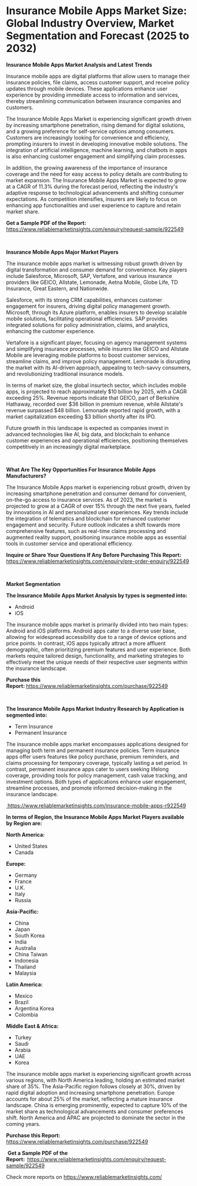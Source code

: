 <p><h1>Insurance Mobile Apps Market Size: Global Industry Overview, Market Segmentation and Forecast (2025 to 2032)</h1></p><p><strong>Insurance Mobile Apps Market Analysis and Latest Trends</strong></p>
<p><p>Insurance mobile apps are digital platforms that allow users to manage their insurance policies, file claims, access customer support, and receive policy updates through mobile devices. These applications enhance user experience by providing immediate access to information and services, thereby streamlining communication between insurance companies and customers.</p><p>The Insurance Mobile Apps Market is experiencing significant growth driven by increasing smartphone penetration, rising demand for digital solutions, and a growing preference for self-service options among consumers. Customers are increasingly looking for convenience and efficiency, prompting insurers to invest in developing innovative mobile solutions. The integration of artificial intelligence, machine learning, and chatbots in apps is also enhancing customer engagement and simplifying claim processes.</p><p>In addition, the growing awareness of the importance of insurance coverage and the need for easy access to policy details are contributing to market expansion. The Insurance Mobile Apps Market is expected to grow at a CAGR of 11.3% during the forecast period, reflecting the industry's adaptive response to technological advancements and shifting consumer expectations. As competition intensifies, insurers are likely to focus on enhancing app functionalities and user experience to capture and retain market share.</p></p>
<p><strong>Get a Sample PDF of the Report:&nbsp;</strong> <a href="https://www.reliablemarketinsights.com/enquiry/request-sample/922549?utm_campaign=3268&utm_medium=2&utm_source=Github&utm_content=ia&utm_term=07032025&utm_id=insurance-mobile-apps">https://www.reliablemarketinsights.com/enquiry/request-sample/922549</a></p>
<p>&nbsp;</p>
<p><strong>Insurance Mobile Apps Major Market Players</strong></p>
<p><p>The insurance mobile apps market is witnessing robust growth driven by digital transformation and consumer demand for convenience. Key players include Salesforce, Microsoft, SAP, Vertafore, and various insurance providers like GEICO, Allstate, Lemonade, Aetna Mobile, Globe Life, TD Insurance, Great Eastern, and Nationwide.</p><p>Salesforce, with its strong CRM capabilities, enhances customer engagement for insurers, driving digital policy management growth. Microsoft, through its Azure platform, enables insurers to develop scalable mobile solutions, facilitating operational efficiencies. SAP provides integrated solutions for policy administration, claims, and analytics, enhancing the customer experience.</p><p>Vertafore is a significant player, focusing on agency management systems and simplifying insurance processes, while insurers like GEICO and Allstate Mobile are leveraging mobile platforms to boost customer services, streamline claims, and improve policy management. Lemonade is disrupting the market with its AI-driven approach, appealing to tech-savvy consumers, and revolutionizing traditional insurance models.</p><p>In terms of market size, the global insurtech sector, which includes mobile apps, is projected to reach approximately $10 billion by 2025, with a CAGR exceeding 25%. Revenue reports indicate that GEICO, part of Berkshire Hathaway, recorded over $36 billion in premium revenue, while Allstate's revenue surpassed $48 billion. Lemonade reported rapid growth, with a market capitalization exceeding $3 billion shortly after its IPO.</p><p>Future growth in this landscape is expected as companies invest in advanced technologies like AI, big data, and blockchain to enhance customer experiences and operational efficiencies, positioning themselves competitively in an increasingly digital marketplace.</p></p>
<p>&nbsp;</p>
<p><strong>What Are The Key Opportunities For Insurance Mobile Apps Manufacturers?</strong></p>
<p><p>The Insurance Mobile Apps market is experiencing robust growth, driven by increasing smartphone penetration and consumer demand for convenient, on-the-go access to insurance services. As of 2023, the market is projected to grow at a CAGR of over 15% through the next five years, fueled by innovations in AI and personalized user experiences. Key trends include the integration of telematics and blockchain for enhanced customer engagement and security. Future outlook indicates a shift towards more comprehensive features, such as real-time claims processing and augmented reality support, positioning insurance mobile apps as essential tools in customer service and operational efficiency.</p></p>
<p><strong>Inquire or Share Your Questions If Any Before Purchasing This Report:</strong> <a href="https://www.reliablemarketinsights.com/enquiry/pre-order-enquiry/922549?utm_campaign=3268&utm_medium=2&utm_source=Github&utm_content=ia&utm_term=07032025&utm_id=insurance-mobile-apps">https://www.reliablemarketinsights.com/enquiry/pre-order-enquiry/922549</a></p>
<p>&nbsp;</p>
<p><strong>Market Segmentation</strong></p>
<p><strong>The Insurance Mobile Apps Market Analysis by types is segmented into:</strong></p>
<p><ul><li>Android</li><li>iOS</li></ul></p>
<p><p>The insurance mobile apps market is primarily divided into two main types: Android and iOS platforms. Android apps cater to a diverse user base, allowing for widespread accessibility due to a range of device options and price points. In contrast, iOS apps typically attract a more affluent demographic, often prioritizing premium features and user experience. Both markets require tailored design, functionality, and marketing strategies to effectively meet the unique needs of their respective user segments within the insurance landscape.</p></p>
<p><strong>Purchase this Report:&nbsp;</strong><a href="https://www.reliablemarketinsights.com/purchase/922549?utm_campaign=3268&utm_medium=2&utm_source=Github&utm_content=ia&utm_term=07032025&utm_id=insurance-mobile-apps">https://www.reliablemarketinsights.com/purchase/922549</a></p>
<p>&nbsp;</p>
<p><strong>The Insurance Mobile Apps Market Industry Research by Application is segmented into:</strong></p>
<p><ul><li>Term Insurance</li><li>Permanent Insurance</li></ul></p>
<p><p>The insurance mobile apps market encompasses applications designed for managing both term and permanent insurance policies. Term insurance apps offer users features like policy purchase, premium reminders, and claims processing for temporary coverage, typically lasting a set period. In contrast, permanent insurance apps cater to users seeking lifelong coverage, providing tools for policy management, cash value tracking, and investment options. Both types of applications enhance user engagement, streamline processes, and promote informed decision-making in the insurance landscape.</p></p>
<p><a href="https://www.reliablemarketinsights.com/insurance-mobile-apps-r922549?utm_campaign=3268&utm_medium=2&utm_source=Github&utm_content=ia&utm_term=07032025&utm_id=insurance-mobile-apps">&nbsp;https://www.reliablemarketinsights.com/insurance-mobile-apps-r922549</a></p>
<p><strong>In terms of Region, the Insurance Mobile Apps Market Players available by Region are:</strong></p>
<p>
    <p> <strong> North America: </strong>
        <ul>
            <li>United States</li>
            <li>Canada</li>
        </ul>
        </p> 
    <p> <strong> Europe: </strong>
        <ul>
            <li>Germany</li>
            <li>France</li>
            <li>U.K.</li>
            <li>Italy</li>
            <li>Russia</li>
        </ul>
        </p> 
    <p> <strong> Asia-Pacific: </strong>
        <ul>
            <li>China</li>
            <li>Japan</li>
            <li>South Korea</li>
            <li>India</li>
            <li>Australia</li>
            <li>China Taiwan</li>
            <li>Indonesia</li>
            <li>Thailand</li>
            <li>Malaysia</li>
        </ul>
        </p> 
    <p> <strong> Latin America: </strong>
        <ul>
            <li>Mexico</li>
            <li>Brazil</li>
            <li>Argentina Korea</li>
            <li>Colombia</li>
        </ul>
        </p> 
    <p> <strong> Middle East & Africa: </strong>
        <ul>
            <li>Turkey</li>
            <li>Saudi</li>
            <li>Arabia</li>
            <li>UAE</li>
            <li>Korea</li>
        </ul>
    </p>
    </p>
<p><p>The insurance mobile apps market is experiencing significant growth across various regions, with North America leading, holding an estimated market share of 35%. The Asia-Pacific region follows closely at 30%, driven by rapid digital adoption and increasing smartphone penetration. Europe accounts for about 25% of the market, reflecting a mature insurance landscape. China is emerging prominently, expected to capture 10% of the market share as technological advancements and consumer preferences shift. North America and APAC are projected to dominate the sector in the coming years.</p></p>
<p><strong>Purchase this Report: </strong><a href="https://www.reliablemarketinsights.com/purchase/922549?utm_campaign=3268&utm_medium=2&utm_source=Github&utm_content=ia&utm_term=07032025&utm_id=insurance-mobile-apps">https://www.reliablemarketinsights.com/purchase/922549</a></p>
<p>&nbsp;<strong>Get a Sample PDF of the Report:&nbsp;&nbsp;</strong><a href="https://www.reliablemarketinsights.com/enquiry/request-sample/922549?utm_campaign=3268&utm_medium=2&utm_source=Github&utm_content=ia&utm_term=07032025&utm_id=insurance-mobile-apps">https://www.reliablemarketinsights.com/enquiry/request-sample/922549</a></p>
<p><strong></strong></p>
<p>Check more reports on <a href="https://www.reliablemarketinsights.com/?utm_campaign=3268&utm_medium=2&utm_source=Github&utm_content=ia&utm_term=07032025&utm_id=insurance-mobile-apps">https://www.reliablemarketinsights.com/</a></p>